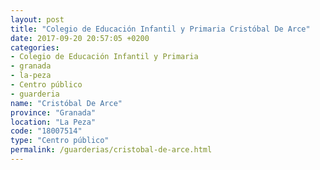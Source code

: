 ```yaml
---
layout: post
title: "Colegio de Educación Infantil y Primaria Cristóbal De Arce"
date: 2017-09-20 20:57:05 +0200
categories:
- Colegio de Educación Infantil y Primaria
- granada
- la-peza
- Centro público
- guarderia
name: "Cristóbal De Arce"
province: "Granada"
location: "La Peza"
code: "18007514"
type: "Centro público"
permalink: /guarderias/cristobal-de-arce.html
---
```

